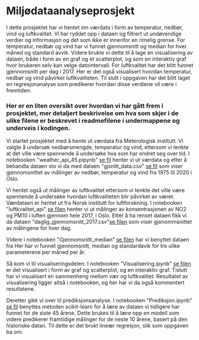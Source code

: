 # Miljødataanalyseprosjekt
I dette prosjektet har vi hentet inn værdata i form av temperatur, nedbør, vind og luftkvalitet. Vi har ryddet opp i dataen og filtrert ut undøvendige verdier og informasjon og det som ikke er innenfor en rimelig grense. For temperatur, nedbør og vind har vi funnet gjennomsnitt og median for hver måned og standard avvik. Videre brukte vi dette til å lage en visualisering av dataen, både i form av en graf og et scatterplot, og som en interaktiv graf hvor brukeren selv kan velge datointervall. For luftkvalitet har det blitt funnet gjennomsnitt per dag i 2017. Her er det også visualisert hvordan temperatur, nedbør og vind påvirker luftkvaliteten. Til slutt i oppgaven har det blitt laget en regresjonanalyse som predikerer hvordan disse verdiene vil være i fremtiden. 



### Her er en liten oversikt over hvordan vi har gått frem i prosjektet, mer detaljert beskrivelse om hva som skjer i de ulike filene er beskrevet i readmefilene i undermappene og underveis i kodingen. 

Vi startet prosjektet med å hente ut værdata fra Meterologisk institutt. Vi valgte å undersøk nedbørsmengde, temperatur og vind, ettersom vi tenkte at det ville være spennende å undersøke hva som har endret seg over tid. I notebooken "weather_api_45.pipynb" [se fil](/notebooks/weather_api_45.ipynb) henter vi ut værdata og etter å behandla dataen sto vi da med dataen "gjsnitt_data.csv" [se fil](/data/gjsnitt_data.csv)  som viser gjennomsnittet av målinger av nedbør, temperatur og vind fra 1975 til 2020 i Oslo. 

Vi hentet også ut målinger av luftkvalitet ettersom vi tenkte det ville være spennende å undersøke hvordan luftkvaliteten blir påvirket av været. Værdataen er hentet ut fra Norsk institutt for luftforskning. I notebooken "luftkvalitet_api" [se filen](/notebooks/luftkvalitet_api.ipynb) henter vi ut målinger av konsentrasjonen av NO2 og PM10 i luften gjennom hele 2017, i Oslo. Etter å ha renset dataen fikk vi da dataen "daglig_gjennomsnitt_2017.csv"[se filen](/data/daglig_gjennomsnitt_2017.csv) som viser gjenommsnittet av målingene for hver dag. 

Videre i notebooken "Gjennomsnitt_median" [se filen](/notebooks/Gjennomsnitt_median.ipynb) har vi benyttet dataen fra 
Her har vi funnet gjennomsnitt, median og standardavik for tre ulike parameterene per måned per år. 

Så kom vi til visualiseringsdelen. I notebooken "Visualisering.ipynb" [se filen](/notebooks/visualisering.ipynb) er det visualisert i form av graf og scatterplot, og en interaktiv graf. Tislutt har vi visualisert en sammenheng mellom vær og luftkvalitet. Resultatet av visualisering ligger altså i notebooken, og her har vi da også kommentert resultatene. 

Deretter gikk vi over til prediksjonsanalyse. I notebooken "Prediksjon.ipynb" [se fil](/notebooks/Prediksjon.ipynb) benyttes metoden scikit-learn for å lære av dataen vi tidligere har funnet for de siste 45 årene. Dette brukes til å lære opp en modell som videre predikerer framtidige målinger for de neste 10 årene, basert på den historiske datan. Til dette er det brukt lineær regresjon, slik som oppgaven ba om.  


















